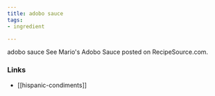 ```yaml
---
title: adobo sauce
tags:
- ingredient

---
```

adobo sauce See Mario's Adobo Sauce posted on RecipeSource.com.

### Links

* [[hispanic-condiments]]
